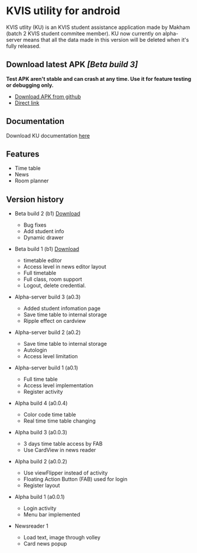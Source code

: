 # KVIS utility for android
KVIS utlity (KU) is an KVIS student assistance application made by Makham (batch 2 KVIS student commitee member). KU now currently on alpha-server means that all the data made in this version will be deleted when it's fully released. 

## Download latest APK *[Beta build 3]*
**Test APK aren't stable and can crash at any time. Use it for feature testing or debugging only.**
* [Download APK from github](https://github.com/Ttanasart-pt/KVIS-utility-android)
* [Direct link](https://github.com/Ttanasart-pt/KVIS-utility-android/blob/master/app-debug%20b3.apk?raw=true)

## Documentation
Download KU documentation [here](https://github.com/Ttanasart-pt/KVIS-utility-android/raw/master/Documentation.pdf)

## Features
* Time table
* News
* Room planner

## Version history
* Beta build 2 (b1) [Download](https://github.com/Ttanasart-pt/KVIS-utility-android/blob/master/app-debug%20b2.apk?raw=true)
	* Bug fixes
	* Add student info
	* Dynamic drawer 

* Beta build 1 (b1) [Download](https://github.com/Ttanasart-pt/KVIS-utility-android/blob/master/app-debug%20b1.apk?raw=true)
	* timetable editor
	* Access level in news editor layout
	* Full timetable 
	* Full class, room support
	* Logout, delete credential.

* Alpha-server build 3 (a0.3)
	* Added student infomation page
	* Save time table to internal storage
	* Ripple effect on cardview

* Alpha-server build 2 (a0.2)
	* Save time table to internal storage
	* Autologin
	* Access level limitation

* Alpha-server build 1 (a0.1)
	* Full time table
	* Access level implementation
	* Register activity

* Alpha build 4 (a0.0.4)
	* Color code time table
	* Real time time table changing

* Alpha build 3 (a0.0.3)
	* 3 days time table access by FAB
	* Use CardView in news reader

* Alpha build 2 (a0.0.2)
	* Use viewFlipper instead of activity 
	* Floating Action Button (FAB) used for login
	* Register layout

* Alpha build 1 (a0.0.1)
	* Login activity
	* Menu bar implemented 

* Newsreader 1 
	* Load text, image through volley
	* Card news popup
